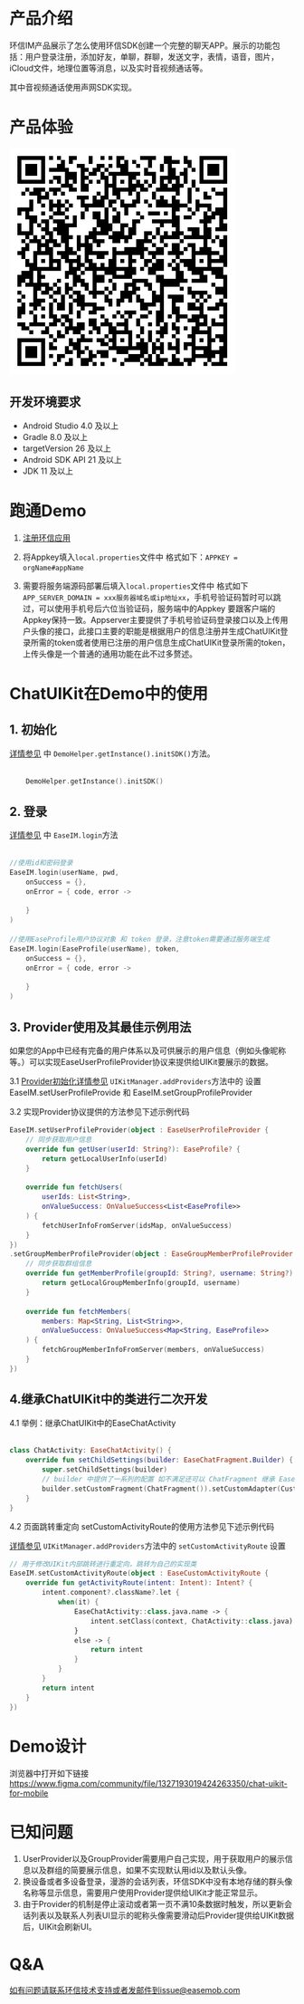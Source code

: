 # 产品介绍

环信IM产品展示了怎么使用环信SDK创建一个完整的聊天APP。展示的功能包括：用户登录注册，添加好友，单聊，群聊，发送文字，表情，语音，图片，iCloud文件，地理位置等消息，以及实时音视频通话等。

其中音视频通话使用声网SDK实现。

# 产品体验

![](./image/demo.png)

## 开发环境要求

- Android Studio 4.0 及以上
- Gradle 8.0 及以上
- targetVersion 26 及以上
- Android SDK API 21 及以上
- JDK 11 及以上

# 跑通Demo

1. [注册环信应用](https://doc.easemob.com/product/enable_and_configure_IM.html)

2. 将Appkey填入`local.properties`文件中 格式如下：`APPKEY = orgName#appName`

3. 需要将服务端源码部署后填入`local.properties`文件中 格式如下 `APP_SERVER_DOMAIN = xxx服务器域名或ip地址xx`，手机号验证码暂时可以跳过，可以使用手机号后六位当验证码，服务端中的Appkey 要跟客户端的Appkey保持一致。Appserver主要提供了手机号验证码登录接口以及上传用户头像的接口，此接口主要的职能是根据用户的信息注册并生成ChatUIKit登录所需的token或者使用已注册的用户信息生成ChatUIKit登录所需的token，上传头像是一个普通的通用功能在此不过多赘述。

# ChatUIKit在Demo中的使用

## 1. 初始化

[详情参见](./app/src/main/kotlin/com/hyphenate/chatdemo/DemoApplication.kt) 中 `DemoHelper.getInstance().initSDK()`方法。

```Kotlin

    DemoHelper.getInstance().initSDK()

```

## 2. 登录

[详情参见](./app/src/main/kotlin/com/hyphenate/chatdemo/viewmodel/EMClientRepository.kt) 中 `EaseIM.login`方法

```Kotlin

//使用id和密码登录
EaseIM.login(userName, pwd, 
    onSuccess = {}, 
    onError = { code, error -> 
        
    }
)

//使用EaseProfile用户协议对象 和 token 登录，注意token需要通过服务端生成
EaseIM.login(EaseProfile(userName), token, 
    onSuccess = {}, 
    onError = { code, error -> 
        
    }
)

```

## 3. Provider使用及其最佳示例用法

如果您的App中已经有完备的用户体系以及可供展示的用户信息（例如头像昵称等。）可以实现EaseUserProfileProvider协议来提供给UIKit要展示的数据。

3.1 [Provider初始化详情参见](./app/src/main/kotlin/com/hyphenate/chatdemo/uikit/UIKitManager.kt) `UIKitManager.addProviders`方法中的
设置 EaseIM.setUserProfileProvide 和 EaseIM.setGroupProfileProvider

3.2 实现Provider协议提供的方法参见下述示例代码

```Kotlin
EaseIM.setUserProfileProvider(object : EaseUserProfileProvider {
    // 同步获取用户信息
    override fun getUser(userId: String?): EaseProfile? {
        return getLocalUserInfo(userId)
    }

    override fun fetchUsers(
        userIds: List<String>,
        onValueSuccess: OnValueSuccess<List<EaseProfile>>
    ) {
        fetchUserInfoFromServer(idsMap, onValueSuccess)
    }
})
.setGroupMemberProfileProvider(object : EaseGroupMemberProfileProvider {
    // 同步获取群组信息
    override fun getMemberProfile(groupId: String?, username: String?): EaseProfile? {
        return getLocalGroupMemberInfo(groupId, username)
    }

    override fun fetchMembers(
        members: Map<String, List<String>>,
        onValueSuccess: OnValueSuccess<Map<String, EaseProfile>>
    ) {
        fetchGroupMemberInfoFromServer(members, onValueSuccess)
    }
})
```

## 4.继承ChatUIKit中的类进行二次开发

4.1  举例：继承ChatUIKit中的EaseChatActivity

```Kotlin

class ChatActivity: EaseChatActivity() {
    override fun setChildSettings(builder: EaseChatFragment.Builder) {
        super.setChildSettings(builder)
        // builder 中提供了一系列的配置 如不满足还可以 ChatFragment 继承 EaseChatFragment 进行扩展
        builder.setCustomFragment(ChatFragment()).setCustomAdapter(CustomMessagesAdapter())
    }
}

```

4.2 页面跳转重定向 setCustomActivityRoute的使用方法参见下述示例代码

[详情参见](./app/src/main/kotlin/com/hyphenate/chatdemo/uikit/UIKitManager.kt) `UIKitManager.addProviders`方法中的 `setCustomActivityRoute` 设置

```Kotlin
// 用于修改UIKit内部跳转进行重定向，跳转为自己的实现类
EaseIM.setCustomActivityRoute(object : EaseCustomActivityRoute {
    override fun getActivityRoute(intent: Intent): Intent? {
        intent.component?.className?.let {
            when(it) {
                EaseChatActivity::class.java.name -> {
                    intent.setClass(context, ChatActivity::class.java)
                }
                else -> {
                    return intent
                }
            }
        }
        return intent
    }
})

```

# Demo设计
浏览器中打开如下链接
https://www.figma.com/community/file/1327193019424263350/chat-uikit-for-mobile


# 已知问题
1. UserProvider以及GroupProvider需要用户自己实现，用于获取用户的展示信息以及群组的简要展示信息，如果不实现默认用id以及默认头像。
2. 换设备或者多设备登录，漫游的会话列表，环信SDK中没有本地存储的群头像名称等显示信息，需要用户使用Provider提供给UIKit才能正常显示。
3. 由于Provider的机制是停止滚动或者第一页不满10条数据时触发，所以更新会话列表以及联系人列表UI显示的昵称头像需要滑动后Provider提供给UIKit数据后，UIKit会刷新UI。

# Q&A

如有问题请联系环信技术支持或者发邮件到issue@easemob.com
